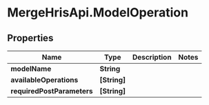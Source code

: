 # MergeHrisApi.ModelOperation

## Properties

Name | Type | Description | Notes
------------ | ------------- | ------------- | -------------
**modelName** | **String** |  | 
**availableOperations** | **[String]** |  | 
**requiredPostParameters** | **[String]** |  | 


